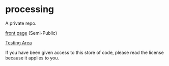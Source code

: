 # processing

A private repo.

[front page](http://koreahaos.github.io/processing/) (Semi-Public)

[Testing Area](http://koreahaos.github.io/processing/processing/)

If you have been given access to this store of code, please read the license because it applies to you.
